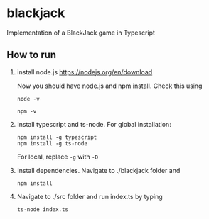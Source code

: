 # blackjack
Implementation of a BlackJack game in Typescript

## How to run
1. install node.js
    https://nodejs.org/en/download

    Now you should have node.js and npm install. Check this using
    ```
    node -v
    ```
    ```
    npm -v
    ```
2. Install typescript and ts-node.
    For global installation:
    ```
    npm install -g typescript
    npm install -g ts-node
    ```
    For local, replace `-g` with `-D`
3. Install dependencies. Navigate to ./blackjack folder and 
    ```
    npm install
    ```
4. Navigate to ./src folder and run index.ts by typing
    ```
    ts-node index.ts
    ```